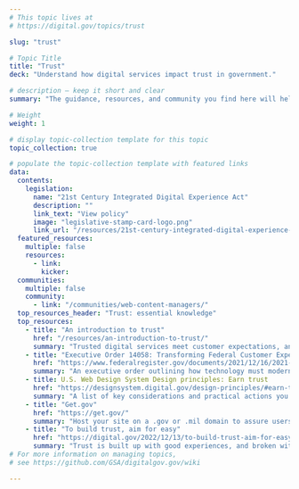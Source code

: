 ```yaml
---
# This topic lives at
# https://digital.gov/topics/trust

slug: "trust"

# Topic Title
title: "Trust"
deck: "Understand how digital services impact trust in government."

# description — keep it short and clear
summary: "The guidance, resources, and community you find here will help to create government websites that inspire trust in federal digital resources."

# Weight
weight: 1

# display topic-collection template for this topic
topic_collection: true

# populate the topic-collection template with featured links
data:
  contents:
    legislation:
      name: "21st Century Integrated Digital Experience Act"
      description: ""
      link_text: "View policy"
      image: "legislative-stamp-card-logo.png"
      link_url: "/resources/21st-century-integrated-digital-experience-act/"
  featured_resources:
    multiple: false
    resources:
      - link: 
        kicker: 
  communities:
    multiple: false
    community:
      - link: "/communities/web-content-managers/"
  top_resources_header: "Trust: essential knowledge"
  top_resources:
    - title: "An introduction to trust"
      href: "/resources/an-introduction-to-trust/"
      summary: "Trusted digital services meet customer expectations, and they are easy to find, understand, and use. Understand how digital services impact trust in government."
    - title: "Executive Order 14058: Transforming Federal Customer Experience and Service Delivery To Rebuild Trust in Government"
      href: "https://www.federalregister.gov/documents/2021/12/16/2021-27380/transforming-federal-customer-experience-and-service-delivery-to-rebuild-trust-in-government"
      summary: "An executive order outlining how technology must modernize government"
    - title: U.S. Web Design System Design principles: Earn trust
      href: "https://designsystem.digital.gov/design-principles/#earn-trust"
      summary: "A list of key considerations and practical actions you can take to earn trust with users."
    - title: "Get.gov"
      href: "https://get.gov/"
      summary: "Host your site on a .gov or .mil domain to assure users it’s an official government site."
    - title: "To build trust, aim for easy"
      href: "https://digital.gov/2022/12/13/to-build-trust-aim-for-easy/"
      summary: "Trust is built up with good experiences, and broken with bad ones. Build sites that build trust by considering user needs, respecting people’s time, and avoiding customer experience pitfalls."
# For more information on managing topics,
# see https://github.com/GSA/digitalgov.gov/wiki

---
```


